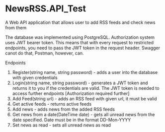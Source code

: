 # NewsRSS.API_Test
A Web API application that allows user to add RSS feeds and check news from them

The database was implemented using PostgreSQL.
Authorization system uses JWT bearer token. This means that with every request to restricted endpoints, you need to pass the JWT token in the request header. Swagger canot do that, Postman, however, can.

Endpoints
1. Register(string name, string password) - adds a user into the database with given credentials
2. Login(string name, string password) - generates a JWT token and returns it to you if the credentials are valid. The JWT token is needed to access further endpoints
[Authorization required further]
3. Add Feed(string url) - adds an RSS feed with given url, it must be valid
4. Get active feeds - returns active feeds
5. Add news - adds news from the added RSS feeds
6. Get news from a date(DateTime date) - gets all unread news from the date specified. Date must be in the format DD-Mon-YYYY
7. Set news as read - sets all unread news as read
